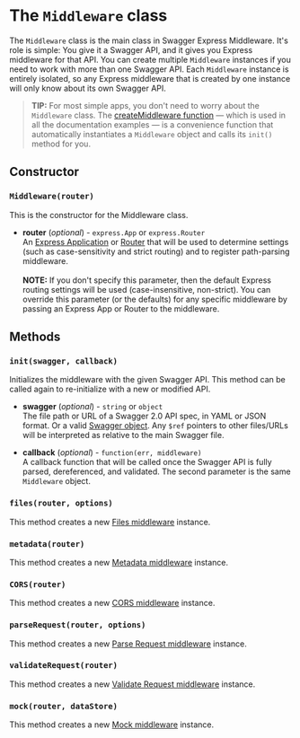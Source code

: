 The `Middleware` class
============================
The `Middleware` class is the main class in Swagger Express Middleware.  It's role is simple: You give it a Swagger API, and it gives you Express middleware for that API.  You can create multiple `Middleware` instances if you need to work with more than one Swagger API.  Each `Middleware` instance is entirely isolated, so any Express middleware that is created by one instance will only know about its own Swagger API.

> **TIP:** For most simple apps, you don't need to worry about the `Middleware` class.  The [createMiddleware function](createMiddleware.md) &mdash; which is used in all the documentation examples &mdash; is a convenience function that automatically instantiates a `Middleware` object and calls its `init()` method for you.


Constructor
-----------------------
### `Middleware(router)`
This is the constructor for the Middleware class.

* __router__ (_optional_) - `express.App` or `express.Router`<br>
An [Express Application](http://expressjs.com/4x/api.html#application) or [Router](http://expressjs.com/4x/api.html#router) that will be used to determine settings (such as case-sensitivity and strict routing) and to register path-parsing middleware.
<br><br>
**NOTE:** If you don't specify this parameter, then the default Express routing settings will be used (case-insensitive, non-strict).  You can override this parameter (or the defaults) for any specific middleware by passing an Express App or Router to the middleware.


Methods
-----------------------
### `init(swagger, callback)`
Initializes the middleware with the given Swagger API. This method can be called again to re-initialize with a new or modified API.

* __swagger__ (_optional_) - `string` or `object`<br>
The file path or URL of a Swagger 2.0 API spec, in YAML or JSON format. Or a valid [Swagger object](https://github.com/swagger-api/swagger-spec/blob/master/versions/2.0.md#swagger-object).  Any `$ref` pointers to other files/URLs will be interpreted as relative to the main Swagger file.

* __callback__ (_optional_) - `function(err, middleware)`<br>
A callback function that will be called once the Swagger API is fully parsed, dereferenced, and validated. The second parameter is the same `Middleware` object.

### `files(router, options)`
This method creates a new [Files middleware](../middleware/files.md) instance.

### `metadata(router)`
This method creates a new [Metadata middleware](../middleware/metadata.md) instance.

### `CORS(router)`
This method creates a new [CORS middleware](../middleware/CORS.md) instance.

### `parseRequest(router, options)`
This method creates a new [Parse Request middleware](../middleware/parseRequest.md) instance.

### `validateRequest(router)`
This method creates a new [Validate Request middleware](../middleware/validateRequest.md) instance.

### `mock(router, dataStore)`
This method creates a new [Mock middleware](../middleware/mock.md) instance.
